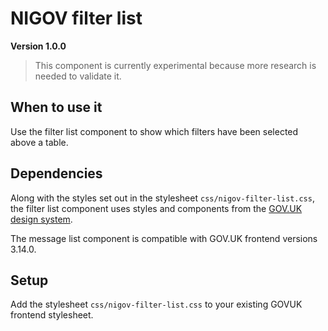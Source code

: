 # NIGOV filter list
**Version 1.0.0** 

> This component is currently experimental because more research is needed to validate it.

## When to use it
Use the filter list component to show which filters have been selected above a table.

## Dependencies
Along with the styles set out in the stylesheet `css/nigov-filter-list.css`, the filter list component uses styles and components from the [GOV.UK design system](https://design-system.service.gov.uk/).

The message list component is compatible with GOV.UK frontend versions 3.14.0.


## Setup
Add the stylesheet `css/nigov-filter-list.css` to your existing GOVUK frontend stylesheet.